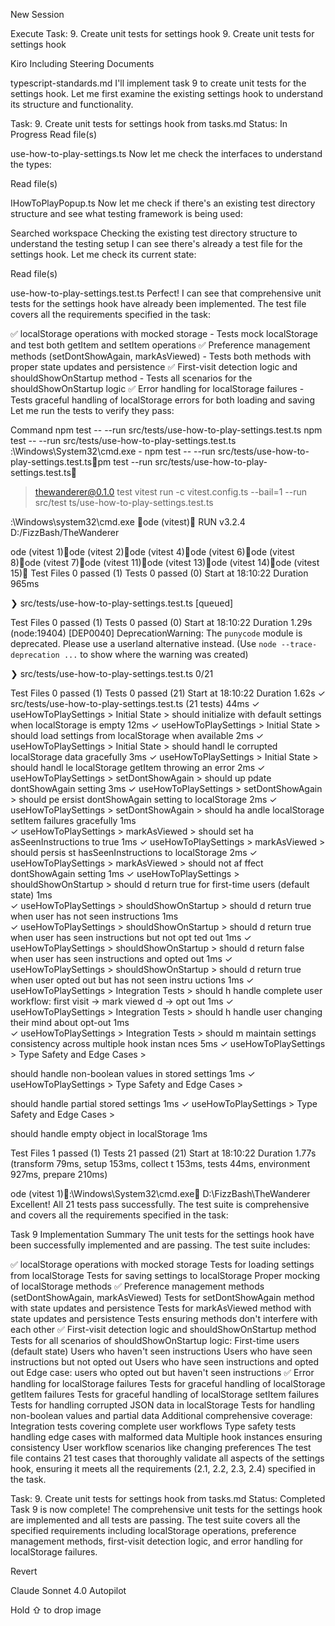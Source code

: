 New Session





Execute Task: 9. Create unit tests for settings hook 9. Create unit tests for settings hook

Kiro
Including Steering Documents

typescript-standards.md
I'll implement task 9 to create unit tests for the settings hook. Let me first examine the existing settings hook to understand its structure and functionality.

Task: 9. Create unit tests for settings hook from 
tasks.md
Status: In Progress
Read file(s)

use-how-to-play-settings.ts
Now let me check the interfaces to understand the types:

Read file(s)

IHowToPlayPopup.ts
Now let me check if there's an existing test directory structure and see what testing framework is being used:

Searched workspace
Checking the existing test directory structure to understand the testing setup
I can see there's already a test file for the settings hook. Let me check its current state:

Read file(s)

use-how-to-play-settings.test.ts
Perfect! I can see that comprehensive unit tests for the settings hook have already been implemented. The test file covers all the requirements specified in the task:

✅ localStorage operations with mocked storage - Tests mock localStorage and test both getItem and setItem operations
✅ Preference management methods (setDontShowAgain, markAsViewed) - Tests both methods with proper state updates and persistence
✅ First-visit detection logic and shouldShowOnStartup method - Tests all scenarios for the shouldShowOnStartup logic
✅ Error handling for localStorage failures - Tests graceful handling of localStorage errors for both loading and saving
Let me run the tests to verify they pass:

Command
npm test -- --run src/tests/use-how-to-play-settings.test.ts
npm test -- --run src/tests/use-how-to-play-settings.test.ts
:\Windows\System32\cmd.exe - npm  test -- --run src/tests/use-how-to-play-settings.test.tspm test --run src/tests/use-how-to-play-settings.test.ts
> thewanderer@0.1.0 test
> vitest run -c vitest.config.ts --bail=1 --run src/test
ts/use-how-to-play-settings.test.ts

:\Windows\system32\cmd.exe ode (vitest)
 RUN  v3.2.4 D:/FizzBash/TheWanderer

ode (vitest 1)ode (vitest 2)ode (vitest 4)ode (vitest 6)ode (vitest 8)ode (vitest 7)ode (vitest 11)ode (vitest 13)ode (vitest 14)ode (vitest 15)
 Test Files 0 passed (1)
      Tests 0 passed (0)
   Start at 18:10:22
   Duration 965ms

 ❯ src/tests/use-how-to-play-settings.test.ts [queued]  

 Test Files 0 passed (1)
      Tests 0 passed (0)
   Start at 18:10:22
   Duration 1.29s
(node:19404) [DEP0040] DeprecationWarning: The `punycode` module is deprecated. Please use a userland alternative instead.
(Use `node --trace-deprecation ...` to show where the warning was created)

 ❯ src/tests/use-how-to-play-settings.test.ts 0/21      

 Test Files 0 passed (1)
      Tests 0 passed (21)
   Start at 18:10:22
   Duration 1.62s
 ✓ src/tests/use-how-to-play-settings.test.ts (21 tests) 44ms
   ✓ useHowToPlaySettings > Initial State > should initialize with default settings when localStorage is empty 12ms
   ✓ useHowToPlaySettings > Initial State > should load 
 settings from localStorage when available 2ms
   ✓ useHowToPlaySettings > Initial State > should handl
le corrupted localStorage data gracefully 3ms
   ✓ useHowToPlaySettings > Initial State > should handl
le localStorage getItem throwing an error 2ms
   ✓ useHowToPlaySettings > setDontShowAgain > should up
pdate dontShowAgain setting 3ms
   ✓ useHowToPlaySettings > setDontShowAgain > should pe
ersist dontShowAgain setting to localStorage 2ms
   ✓ useHowToPlaySettings > setDontShowAgain > should ha
andle localStorage setItem failures gracefully 1ms       
   ✓ useHowToPlaySettings > markAsViewed > should set ha
asSeenInstructions to true 1ms
   ✓ useHowToPlaySettings > markAsViewed > should persis
st hasSeenInstructions to localStorage 2ms
   ✓ useHowToPlaySettings > markAsViewed > should not af
ffect dontShowAgain setting 1ms
   ✓ useHowToPlaySettings > shouldShowOnStartup > should
d return true for first-time users (default state) 1ms   
   ✓ useHowToPlaySettings > shouldShowOnStartup > should
d return true when user has not seen instructions 1ms    
   ✓ useHowToPlaySettings > shouldShowOnStartup > should
d return true when user has seen instructions but not opt
ted out 1ms
   ✓ useHowToPlaySettings > shouldShowOnStartup > should
d return false when user has seen instructions and opted 
 out 1ms
   ✓ useHowToPlaySettings > shouldShowOnStartup > should
d return true when user opted out but has not seen instru
uctions 1ms
   ✓ useHowToPlaySettings > Integration Tests > should h
handle complete user workflow: first visit -> mark viewed
d -> opt out 1ms
   ✓ useHowToPlaySettings > Integration Tests > should h
handle user changing their mind about opt-out 1ms        
   ✓ useHowToPlaySettings > Integration Tests > should m
maintain settings consistency across multiple hook instan
nces 5ms
   ✓ useHowToPlaySettings > Type Safety and Edge Cases >
>
 should handle non-boolean values in stored settings 1ms
   ✓ useHowToPlaySettings > Type Safety and Edge Cases >
>
 should handle partial stored settings 1ms
   ✓ useHowToPlaySettings > Type Safety and Edge Cases >
>
 should handle empty object in localStorage 1ms

 Test Files  1 passed (1)
      Tests  21 passed (21)
   Start at  18:10:22
   Duration  1.77s (transform 79ms, setup 153ms, collect
t 153ms, tests 44ms, environment 927ms, prepare 210ms)   

ode (vitest 1):\Windows\System32\cmd.exe
D:\FizzBash\TheWanderer
Excellent! All 21 tests pass successfully. The test suite is comprehensive and covers all the requirements specified in the task:

Task 9 Implementation Summary
The unit tests for the settings hook have been successfully implemented and are passing. The test suite includes:

✅ localStorage operations with mocked storage
Tests for loading settings from localStorage
Tests for saving settings to localStorage
Proper mocking of localStorage methods
✅ Preference management methods (setDontShowAgain, markAsViewed)
Tests for setDontShowAgain method with state updates and persistence
Tests for markAsViewed method with state updates and persistence
Tests ensuring methods don't interfere with each other
✅ First-visit detection logic and shouldShowOnStartup method
Tests for all scenarios of shouldShowOnStartup logic:
First-time users (default state)
Users who haven't seen instructions
Users who have seen instructions but not opted out
Users who have seen instructions and opted out
Edge case: users who opted out but haven't seen instructions
✅ Error handling for localStorage failures
Tests for graceful handling of localStorage getItem failures
Tests for graceful handling of localStorage setItem failures
Tests for handling corrupted JSON data in localStorage
Tests for handling non-boolean values and partial data
Additional comprehensive coverage:
Integration tests covering complete user workflows
Type safety tests handling edge cases with malformed data
Multiple hook instances ensuring consistency
User workflow scenarios like changing preferences
The test file contains 21 test cases that thoroughly validate all aspects of the settings hook, ensuring it meets all the requirements (2.1, 2.2, 2.3, 2.4) specified in the task.

Task: 9. Create unit tests for settings hook from 
tasks.md
Status: Completed
Task 9 is now complete! The comprehensive unit tests for the settings hook are implemented and all tests are passing. The test suite covers all the specified requirements including localStorage operations, preference management methods, first-visit detection logic, and error handling for localStorage failures.

Revert







Claude Sonnet 4.0
Autopilot

Hold ⇧ to drop image
